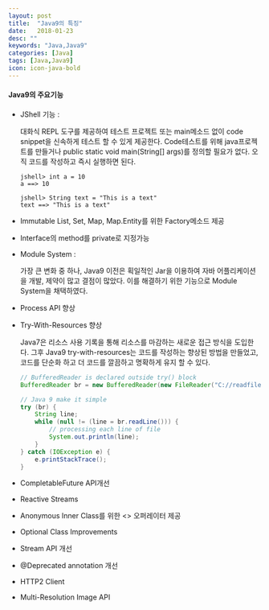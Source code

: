 ```yaml
---
layout: post
title:  "Java9의 특징"
date:   2018-01-23
desc: ""
keywords: "Java,Java9"
categories: [Java]
tags: [Java,Java9]
icon: icon-java-bold
---
```



#### Java9의 주요기능
- JShell 기능 :

    대화식 REPL 도구를 제공하여 테스트 프로젝트 또는 main메소드 없이 code snippet을 신속하게 테스트 할 수 있게 제공한다.  Code테스트를 위해  java프로젝트를 
    만들거나 public static void main(String[] args)를 정의할 필요가 없다. 오직 코드를 작성하고 즉시 실행하면 된다.
    
    ```jshelllanguage
    jshell> int a = 10
    a ==> 10
    
    jshell> String text = "This is a text"
    text ==> "This is a text"
    ```

- Immutable List, Set, Map, Map.Entity를 위한 Factory메소드 제공

- Interface의 method를 private로 지정가능

- Module System : 

    가장 큰 변화 중 하나,
    Java9 이전은 획일적인 Jar을 이용하여 자바 어플리케이션을 개발, 제약이 많고 결점이 많았다. 이를 해결하기 위한 기능으로 Module System을 채택하였다.

- Process API 향상

- Try-With-Resources 향상
    
    Java7은 리소스 사용 기록을 통해 리소스를 마감하는 새로운 접근 방식을 도입한다. 그후 Java9 try-with-resources는 코드를 작성하는 향상된 방법을 만들었고, 
    코드를 단순화 하고 더 코드를 깔끔하고 명확하게 유지 할 수 있다.
    
    ```java
    // BufferedReader is declared outside try() block
    BufferedReader br = new BufferedReader(new FileReader("C://readfile/input.txt"));

    // Java 9 make it simple
    try (br) {
        String line;
        while (null != (line = br.readLine())) {
            // processing each line of file
            System.out.println(line);
        }
    } catch (IOException e) {
        e.printStackTrace();
    }
    ```
    
    
- CompletableFuture API개선

- Reactive Streams

- Anonymous Inner Class를 위한 <> 오퍼레이터 제공

- Optional Class Improvements

- Stream API 개선

- @Deprecated annotation 개선

- HTTP2 Client

- Multi-Resolution Image API













